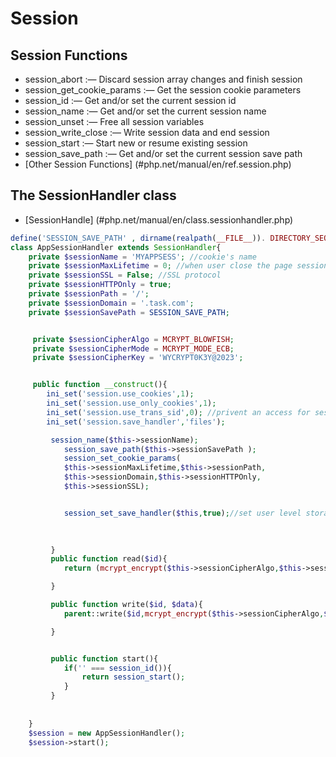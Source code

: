 # Session

## Session Functions

- session_abort :— Discard session array changes and finish session
- session_get_cookie_params :— Get the session cookie parameters
- session_id :— Get and/or set the current session id
- session_name :— Get and/or set the current session name
- session_unset :— Free all session variables
- session_write_close :— Write session data and end session
- session_start :— Start new or resume existing session
- session_save_path :— Get and/or set the current session save path
- [Other Session Functions] (#php.net/manual/en/ref.session.php)

## The SessionHandler class

- [SessionHandle] (#php.net/manual/en/class.sessionhandler.php)

```php
define('SESSION_SAVE_PATH' , dirname(realpath(__FILE__)). DIRECTORY_SEOARATOR .'sessions');
class AppSessionHandler extends SessionHandler{
    private $sessionName = 'MYAPPSESS'; //cookie's name
    private $sessionMaxLifetime = 0; //when user close the page session =  0
    private $sessionSSL = False; //SSL protocol
    private $sessionHTTPOnly = true;
    private $sessionPath = '/';
    private $sessionDomain = '.task.com';
    private $sessionSavePath = SESSION_SAVE_PATH;


     private $sessionCipherAlgo = MCRYPT_BLOWFISH;
     private $sessionCipherMode = MCRYPT_MODE_ECB;
     private $sessionCipherKey = 'WYCRYPT0K3Y@2023';


     public function __construct(){
        ini_set('session.use_cookies',1);
        ini_set('session.use_only_cookies',1);
        ini_set('session.use_trans_sid',0); //privent an access for session by ID in URL
        ini_set('session.save_handler','files');

         session_name($this->sessionName);
            session_save_path($this->sessionSavePath );
            session_set_cookie_params(
            $this->sessionMaxLifetime,$this->sessionPath,
            $this->sessionDomain,$this->sessionHTTPOnly,
            $this->sessionSSL);


            session_set_save_handler($this,true);//set user level storage functions

    
    
         }
         public function read($id){
            return (mcrypt_encrypt($this->sessionCipherAlgo,$this->sessionCipherKey,parent::read($id),$this->sessionCipherMode));

         }

         public function write($id, $data){
            parent::write($id,mcrypt_encrypt($this->sessionCipherAlgo,$this->sessionCipherKey,$data,$this->sessionCipherMode));

         }


         public function start(){
            if('' === session_id()){
                return session_start();
            }
         }
    
    
    }
    $session = new AppSessionHandler();
    $session->start();


     











```

